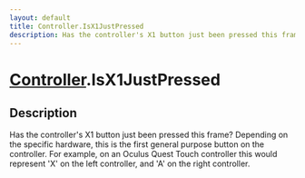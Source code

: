 ```yaml
---
layout: default
title: Controller.IsX1JustPressed
description: Has the controller's X1 button just been pressed this frame? Depending on the specific hardware, this is the first general purpose button on the controller. For example, on an Oculus Quest Touch controller this would represent 'X' on the left controller, and 'A' on the right controller.
---
```

# [Controller]({{site.url}}/Pages/Reference/Controller.html).IsX1JustPressed

## Description
Has the controller's X1 button just been pressed this
frame? Depending on the specific hardware, this is the first
general purpose button on the controller. For example, on an
Oculus Quest Touch controller this would represent 'X' on the
left controller, and 'A' on the right controller.

